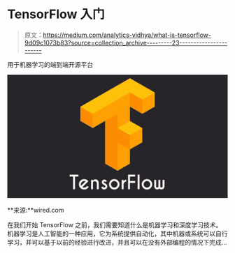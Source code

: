# TensorFlow 入门

> 原文：<https://medium.com/analytics-vidhya/what-is-tensorflow-9d09c1073b83?source=collection_archive---------23----------------------->

用于机器学习的端到端开源平台

![](img/65cbe599014fa47a20344a599fe87bb2.png)

**来源:**wired.com

在我们开始 TensorFlow 之前，我们需要知道什么是机器学习和深度学习技术。机器学习是人工智能的一种应用，它为系统提供自动化，其中机器或系统可以自行学习，并可以基于以前的经验进行改进，并且可以在没有外部编程的情况下完成…